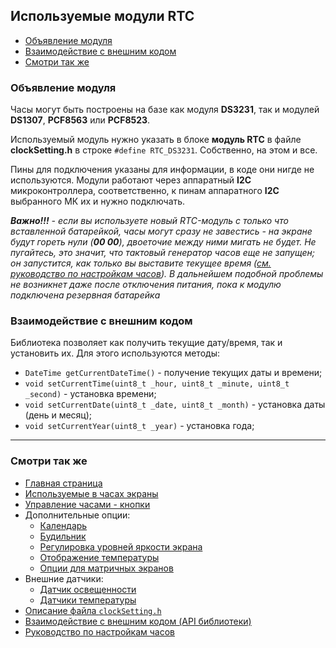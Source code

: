 ## Используемые модули RTC

- [Объявление модуля](#объявление-модуля)
- [Взаимодействие с внешним кодом](#взаимодействие-с-внешним-кодом)
- [Смотри так же](#смотри-так-же)

### Объявление модуля

Часы могут быть построены на базе как модуля **DS3231**, так и модулей **DS1307**, **PCF8563** или **PCF8523**.

Используемый модуль нужно указать в блоке **модуль RTC** в файле **clockSetting.h** в строке `#define RTC_DS3231`. Собственно, на этом и все.

Пины для подключения указаны для информации, в коде они нигде не используются. Модули работают через аппаратный **I2C** микроконтроллера, соответственно, к пинам аппаратного **I2C** выбранного МК их и нужно подключать.

***Важно!!!** - если вы используете новый RTC-модуль с только что вставленной батарейкой, часы могут сразу не завестись - на экране будут гореть нули (**00 00**), двоеточие между ними мигать не будет. Не пугайтесь, это значит, что тактовый генератор часов еще не запущен; он запустится, как только вы выставите текущее время ([см. руководство по настройкам часов](setting.md)). В дальнейшем подобной проблемы не возникнет даже после отключения питания, пока к модулю подключена резервная батарейка*

### Взаимодействие с внешним кодом

Библиотека позволяет как получить текущие дату/время, так и установить их. Для этого используются методы:
- `DateTime getCurrentDateTime()` - получение текущих даты и времени;
- `void setCurrentTime(uint8_t _hour, uint8_t _minute, uint8_t _second)` - установка времени;
- `void setCurrentDate(uint8_t _date, uint8_t _month)` - установка даты (день и месяц);
- `void setCurrentYear(uint8_t _year)` - установка года;

<hr>

### Смотри так же
- [Главная страница](../readme.md)
- [Используемые в часах экраны](displays.md)
- [Управление часами - кнопки](buttons.md)
- Дополнительные опции:
  - [Календарь](calendar.md)
  - [Будильник](alarm.md)
  - [Регулировка уровней яркости экрана](br_adjust.md)
  - [Отображение температуры](show_temp.md)
  - [Опции для матричных экранов](matrix.md)
- Внешние датчики:
  - [Датчик освещенности](light_sensor.md)
  - [Датчики температуры](temp_sensors.md)
- [Описание файла `clockSetting.h`](clock_setting.md)
- [Взаимодействие с внешним кодом (API библиотеки)](api.md)
- [Руководство по настройкам часов](setting.md)
